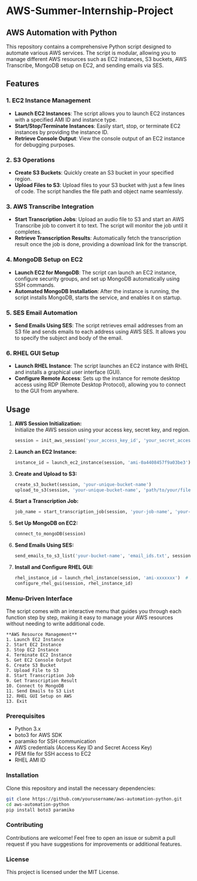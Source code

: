 # AWS-Summer-Internship-Project

## AWS Automation with Python

This repository contains a comprehensive Python script designed to automate various AWS services. The script is modular, allowing you to manage different AWS resources such as EC2 instances, S3 buckets, AWS Transcribe, MongoDB setup on EC2, and sending emails via SES.

## Features

### 1. **EC2 Instance Management**
   - **Launch EC2 Instances**: The script allows you to launch EC2 instances with a specified AMI ID and instance type. 
   - **Start/Stop/Terminate Instances**: Easily start, stop, or terminate EC2 instances by providing the instance ID.
   - **Retrieve Console Output**: View the console output of an EC2 instance for debugging purposes.

### 2. **S3 Operations**
   - **Create S3 Buckets**: Quickly create an S3 bucket in your specified region.
   - **Upload Files to S3**: Upload files to your S3 bucket with just a few lines of code. The script handles the file path and object name seamlessly.

### 3. **AWS Transcribe Integration**
   - **Start Transcription Jobs**: Upload an audio file to S3 and start an AWS Transcribe job to convert it to text. The script will monitor the job until it completes.
   - **Retrieve Transcription Results**: Automatically fetch the transcription result once the job is done, providing a download link for the transcript.

### 4. **MongoDB Setup on EC2**
   - **Launch EC2 for MongoDB**: The script can launch an EC2 instance, configure security groups, and set up MongoDB automatically using SSH commands.
   - **Automated MongoDB Installation**: After the instance is running, the script installs MongoDB, starts the service, and enables it on startup.

### 5. **SES Email Automation**
   - **Send Emails Using SES**: The script retrieves email addresses from an S3 file and sends emails to each address using AWS SES. It allows you to specify the subject and body of the email.

### 6. **RHEL GUI Setup**
   - **Launch RHEL Instance**: The script launches an EC2 instance with RHEL and installs a graphical user interface (GUI).
   - **Configure Remote Access**: Sets up the instance for remote desktop access using RDP (Remote Desktop Protocol), allowing you to connect to the GUI from anywhere.


## Usage

1. **AWS Session Initialization:**  
   Initialize the AWS session using your access key, secret key, and region.

   ```python
   session = init_aws_session('your_access_key_id', 'your_secret_access_key')
   ```
2. **Launch an EC2 Instance:**  
   ```python
   instance_id = launch_ec2_instance(session, 'ami-0a4408457f9a03be3')
   ```
3. **Create and Upload to S3:**  
   ```python
   create_s3_bucket(session, 'your-unique-bucket-name')
   upload_to_s3(session, 'your-unique-bucket-name', 'path/to/your/file')
   ```
4. **Start a Transcription Job:**  
   ```python
   job_name = start_transcription_job(session, 'your-job-name', 'your-bucket-name', 'your-audio-file.wav')
   ```
5. **Set Up MongoDB on EC2:**  
   ```python
   connect_to_mongoDB(session)
   ```
6. **Send Emails Using SES:**  
   ```python
   send_emails_to_s3_list('your-bucket-name', 'email_ids.txt', session, 'Your Email Subject', 'Your Email Body')
   ```
7. **Install and Configure RHEL GUI:**  
   ```python
   rhel_instance_id = launch_rhel_instance(session, 'ami-xxxxxxx')  # Replace with RHEL AMI ID
   configure_rhel_gui(session, rhel_instance_id)
   ```
   
### Menu-Driven Interface

The script comes with an interactive menu that guides you through each function step by step, making it easy to manage your AWS resources without needing to write additional code.

```plaintext
**AWS Resource Management**
1. Launch EC2 Instance
2. Start EC2 Instance
3. Stop EC2 Instance
4. Terminate EC2 Instance
5. Get EC2 Console Output
6. Create S3 Bucket
7. Upload File to S3
8. Start Transcription Job
9. Get Transcription Result
10. Connect to MongoDB
11. Send Emails to S3 List
12. RHEL GUI Setup on AWS
13. Exit
```

### Prerequisites

- Python 3.x
- boto3 for AWS SDK
- paramiko for SSH communication
- AWS credentials (Access Key ID and Secret Access Key)
- PEM file for SSH access to EC2
- RHEL AMI ID

### Installation

Clone this repository and install the necessary dependencies:

```bash
git clone https://github.com/yourusername/aws-automation-python.git
cd aws-automation-python
pip install boto3 paramiko
```
### Contributing

Contributions are welcome! Feel free to open an issue or submit a pull request if you have suggestions for improvements or additional features.

### License

This project is licensed under the MIT License.
